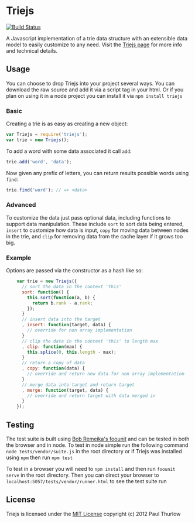 # Triejs 

[![Build Status](https://secure.travis-ci.org/pthurlow/triejs.png)](http://travis-ci.org/pthurlow/triejs)

A Javascript implementation of a trie data structure with an extensible data 
model to easily customize to any need.  Visit the [Triejs page](http://pthurlow.github.com/triejs) for more info and technical details.

## Usage

You can choose to drop Triejs into your project several ways.  You can download the raw source and add it via a script tag in your html.  Or if
you plan on using it in a node project you can install it via `npm install triejs`

### Basic

Creating a trie is as easy as creating a new object:

```js
var Triejs = require('triejs');
var trie = new Triejs();
```

To add a word with some data associated it call `add`:

```js
trie.add('word', 'data');
```

Now given any prefix of letters, you can return results possible words using `find`:

```js
trie.find('word'); // => <data>
```

### Advanced

To customize the data just pass optional data, including functions to support data manipulation. These include `sort` to sort data being entered, `insert` to customize how data is input, `copy` for moving data between nodes in the trie, and `clip` for removing data from the cache layer if it grows too big.

### Example

Options are passed via the constructor as a hash like so:

```js
    var trie = new Triejs({
      // sort the data in the context 'this'
      sort: function() {
        this.sort(function(a, b) {
          return b.rank - a.rank;
        });
      }
      // insert data into the target
      , insert: function(target, data) {
        // override for non array implementation
      }
      // clip the data in the context 'this' to length max
      , clip: function(max) {
        this.splice(0, this.length - max);
      }
      // return a copy of data
      , copy: function(data) {
        // override and return new data for non array implementation
      }
      // merge data into target and return target
      , merge: function(target, data) {
        // override and return target with data merged in
      }
    });
```

## Testing

The test suite is built using [Bob Remeika's foounit](https://github.com/foobarfighter/foounit) and can be tested in both the browser and in node.
To test in node simple run the following command `node tests/vendor/suite.js` in the root directory or if Triejs was installed using `npm` then run `npm test`

To test in a browser you will need to `npm install` and then run `foounit serve` in the root directory.  Then you can direct your browser
to `localhost:5057/tests/vendor/runner.html` to see the test suite run

## License

Triejs is licensed under the [MIT License](http://www.opensource.org/licenses/mit-license.php) copyright (c) 2012 Paul Thurlow
